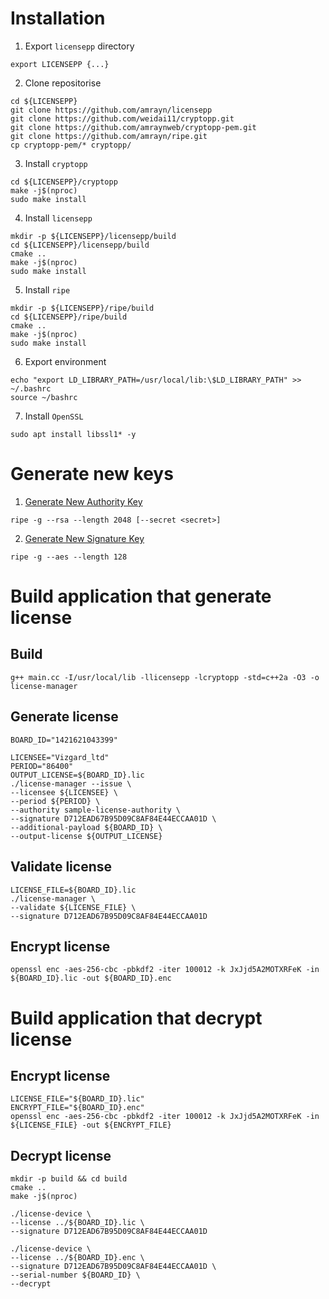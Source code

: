 # Installation

1. Export `licensepp` directory

```
export LICENSEPP {...}
```

2. Clone repositorise
```
cd ${LICENSEPP}
git clone https://github.com/amrayn/licensepp
git clone https://github.com/weidai11/cryptopp.git
git clone https://github.com/amraynweb/cryptopp-pem.git
git clone https://github.com/amrayn/ripe.git
cp cryptopp-pem/* cryptopp/
```

3. Install `cryptopp`

```
cd ${LICENSEPP}/cryptopp
make -j$(nproc)
sudo make install
```

4. Install `licensepp`

```
mkdir -p ${LICENSEPP}/licensepp/build
cd ${LICENSEPP}/licensepp/build
cmake ..
make -j$(nproc)
sudo make install
```

5. Install `ripe`

```
mkdir -p ${LICENSEPP}/ripe/build
cd ${LICENSEPP}/ripe/build
cmake ..
make -j$(nproc)
sudo make install
```

6. Export environment

```
echo "export LD_LIBRARY_PATH=/usr/local/lib:\$LD_LIBRARY_PATH" >> ~/.bashrc
source ~/bashrc
```

7. Install `OpenSSL`

```
sudo apt install libssl1* -y
```

# Generate new keys

1. [Generate New Authority Key](https://github.com/amrayn/licensepp#generate-new-authority-key)

```
ripe -g --rsa --length 2048 [--secret <secret>]
```

2. [Generate New Signature Key](https://github.com/amrayn/licensepp#generate-new-signature-key)

```
ripe -g --aes --length 128
```

# Build application that generate license

## Build

```
g++ main.cc -I/usr/local/lib -llicensepp -lcryptopp -std=c++2a -O3 -o license-manager
```

## Generate license

```
BOARD_ID="1421621043399"
```

```
LICENSEE="Vizgard_ltd"
PERIOD="86400"
OUTPUT_LICENSE=${BOARD_ID}.lic
./license-manager --issue \
--licensee ${LICENSEE} \
--period ${PERIOD} \
--authority sample-license-authority \
--signature D712EAD67B95D09C8AF84E44ECCAA01D \
--additional-payload ${BOARD_ID} \
--output-license ${OUTPUT_LICENSE}
```

## Validate license

```
LICENSE_FILE=${BOARD_ID}.lic
./license-manager \
--validate ${LICENSE_FILE} \
--signature D712EAD67B95D09C8AF84E44ECCAA01D
```

## Encrypt license

```
openssl enc -aes-256-cbc -pbkdf2 -iter 100012 -k JxJjd5A2MOTXRFeK -in ${BOARD_ID}.lic -out ${BOARD_ID}.enc
```

# Build application that decrypt license

## Encrypt license

```
LICENSE_FILE="${BOARD_ID}.lic"
ENCRYPT_FILE="${BOARD_ID}.enc"
openssl enc -aes-256-cbc -pbkdf2 -iter 100012 -k JxJjd5A2MOTXRFeK -in ${LICENSE_FILE} -out ${ENCRYPT_FILE}
```

## Decrypt license

```
mkdir -p build && cd build
cmake ..
make -j$(nproc)
```

```
./license-device \
--license ../${BOARD_ID}.lic \
--signature D712EAD67B95D09C8AF84E44ECCAA01D
```

```
./license-device \
--license ../${BOARD_ID}.enc \
--signature D712EAD67B95D09C8AF84E44ECCAA01D \
--serial-number ${BOARD_ID} \
--decrypt
```

